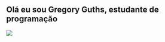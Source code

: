 ## Olá eu sou Gregory Guths, estudante de programação

<div> 
 
  <a href="https://www.linkedin.com/in/gregory-guths-521349345/" alvo="_em branco"><img src="https://img.shields.io/badge/-LinkedIn-%230077B5?style=for-the-badge&logo=linkedin&logoColor=white" alvo="_em branco"></a> 
  
</div>

